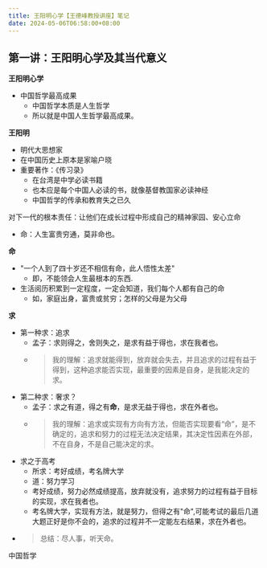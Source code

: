 ```yaml
---
title: 王阳明心学【王德峰教授讲座】笔记
date: 2024-05-06T06:58:00+08:00
---
```



## 第一讲：王阳明心学及其当代意义

**王阳明心学**

- 中国哲学最高成果
  - 中国哲学本质是人生哲学
  - 所以就是中国人生哲学最高成果。

**王阳明**

- 明代大思想家
- 在中国历史上原本是家喻户晓
- 重要著作：《传习录》
  - 在台湾是中学必读书籍
  - 也本应是每个中国人必读的书，就像基督教国家必读神经
  - 中国哲学的传承和教育失之已久

对下一代的根本责任：让他们在成长过程中形成自己的精神家园、安心立命

- 命：人生富贵穷通，莫非命也。

**命**

- "一个人到了四十岁还不相信有命，此人悟性太差"
  - 即，不能领会人生最根本的东西.
- 生活阅历积累到一定程度，一定会知道，我们每个人都有自己的命
  - 如，家庭出身，富贵或贫穷；怎样的父母是为父母

**求**

- 第一种求：追求
  - 孟子：求则得之，舍则失之，是求有益于得也，求在我者也。
  - > 我的理解：追求就能得到，放弃就会失去，并且追求的过程有益于得到，这种追求能否实现，最重要的因素是自身，是我能决定的求。
- 第二种求：奢求？
  - 孟子：求之有道，得之有**命**，是求无益于得也，求在外者也。
  - > 我的理解：追求或实现有方向有方法，但能否实现要看“命”，是不确定的，追求和努力的过程无法决定结果，其决定性因素在外部，不在自身，不是自己能决定的求。
- 求之于高考
  - 所求：考好成绩，考名牌大学
  - 道：努力学习
  - 考好成绩，努力必然成绩提高，放弃就没有，追求努力的过程有益于目标的实现，求在我者也。
  - 考名牌大学，实现有方法，就是努力，但得之有"命",可能考试的最后几道大题正好是你不会的，追求的过程并不一定能左右结果，求在外者也。
- > 总结：尽人事，听天命。


中国哲学
